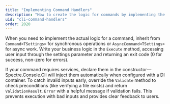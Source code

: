 ```yaml
---
title: "Implementing Command Handlers"
description: "How to create the logic for commands by implementing the Command classes"
uid: "cli-command-handlers"
order: 2020
---
```


When you need to implement the actual logic for a command, inherit from `Command<TSettings>` for synchronous operations or `AsyncCommand<TSettings>` for async work. Write your business logic in the `Execute` method, accessing user input through the settings parameter and returning an exit code (0 for success, non-zero for errors).

If your command requires services, declare them in the constructor—Spectre.Console.Cli will inject them automatically when configured with a DI container. To catch invalid inputs early, override the `Validate` method to check preconditions (like verifying a file exists) and return `ValidationResult.Error` with a helpful message if validation fails. This prevents execution with bad inputs and provides clear feedback to users.